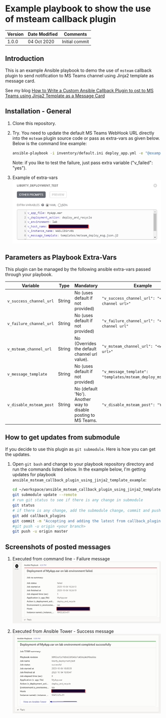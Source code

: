 # Example playbook to show the use of msteam callback plugin

 Version | Date Modified | Comments          |
---------|---------------|-------------------|
1.0.0    | 04 Oct 2020   | Initial commit    |

## Introduction

This is an example Ansible playbook to demo the use of `msteam` callback plugin to send notification to MS Teams channel using Jinja2 template as message card.  

See my blog [How to Write a Custom Ansible Callback Plugin to ost to MS Teams using Jinja2 Template as a Message Card][msteams_blog_url]

## Installation - General

1. Clone this repository.
2. Try. You need to update the default MS Teams WebHook URL directly into the `msteam` plugin source code or pass as extra-vars as given below. Below is the command line example:  

    ```bash
    ansible-playbook -i inventory/default.ini deploy_app.yml -e "@example_data.json"
    ```
    
    Note: if you like to test the failure, just pass extra variable ("v_failed": "yes").

3. Example of extra-vars  
    ![extra-vars](images/msteam_extravars_anstower.png)

## Parameters as Playbook Extra-Vars

This plugin can be managed by the following ansible extra-vars passed through your playbook.

| Variable                        | Type          | Mandatory | Example   |
| ------------------------------- | ------------- | --------- | --------- |
| ``v_success_channel_url``       | String        | No (uses default if not provided) | ``"v_success_channel_url": "<success channel url>"`` |
| ``v_failure_channel_url``       | String        | No (uses default if not provided) | ``"v_failure_channel_url": "<failure channel url"`` |
| ``v_msteam_channel_url``        | String        | No (Overrides the default channel url value). | ``"v_msteam_channel_url": "<webhook url>"`` |
| ``v_message_template``          | String        | No (uses default if not provided)  | ``"v_message_template": "templates/msteam_deploy_msg.json.j2"`` |
| ``v_disable_msteam_post``       | String        | No (default 'No'). Another way to disable posting to MS Teams. | ``"v_disable_msteam_post": "Yes"``.  |

## How to get updates from submodule

If you decide to use this plugin as `git submodule`. Here is how you can get the updates.  

1. Open `git bash` and change to your playbook repository directory and run the commands listed below. In the example below, I'm getting updates for playbook `ansible_msteam_callback_plugin_using_jinja2_template_example`:  

   ```bash
   cd ~/workspace/ansible_msteam_callback_plugin_using_jinja2_template_example
   git submodule update --remote
   # run git status to see if there is any change in submodule
   git status
   # if there is any change, add the submodule change, commit and push. For example
   git add callback_plugins
   git commit -m "Accepting and adding the latest from callback_plugins"
   #git push -u origin <your branch>
   git push -u origin master
   ```

## Screenshots of posted messages

1. Executed from command line - Failure message
    ![cmdline_failure_msg](images/msteam_cmdline_failure_msg.png)

2. Executed from Ansible Tower - Success message
    ![ansible_tower_success_msg](images/msteam_tower_success_message.png)

[msteams_blog_url]: https://purnapoudel.blogspot.com/2020/10/how-to-write-ansible-callback-plugin.html